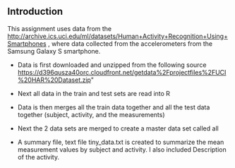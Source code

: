 ## Introduction
This assignment uses data from
the http://archive.ics.uci.edu/ml/datasets/Human+Activity+Recognition+Using+Smartphones 
, where data collected from the accelerometers from the Samsung Galaxy S smartphone.

* Data is first downloaded and unzipped from the following source
https://d396qusza40orc.cloudfront.net/getdata%2Fprojectfiles%2FUCI%20HAR%20Dataset.zip"

* Next all data in the train and test sets are read into R

* Data is then merges all the train data together and all the test data together
  (subject, activity, and the measurements)

* Next the 2 data sets are merged to create a master data set called all

* A summary file, text file tiny_data.txt is created to summarize the mean measurement values by subject and activity. I also included Description of the activity.
